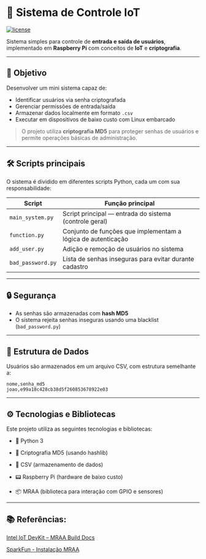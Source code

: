 <!--
[![license](https://img.shields.io/github/license/agslima/Sistema-IoT-de-Controle?style=flat-square)](https://raw.githubusercontent.com/agslima/Sistema-IoT-de-Controle/master/LICENSE)

# Sistema de Controle IoT

Sistema para controle de entrada e saída de usuário, implementado em RaspberryPi com conceitos em IoT.

O objetivo do mini sistema é a criação e identificação do usuário com senhas criptografadas. O mini sistema é escrito com linguagem Python, usando e usada criptografia MD5 para salvar os usuários e senhas em um arquivo CSV.

### Sistema
O mini sistema tem os seguintes scripts em python:

- main_system.py Contém a main do sistema, ou seja, é o script principal do sistema.
- function.py: contém todas as funções do sistema; para mais detalhes, leia a parte de
documentação das funções.
- add_user.py: contém a funcionalidade de inserir ou deletar usuários no sistema.
- bad_password.py: script com a funcionalidade de criar senhas quem não devem ser usadas ao criar um novo usuário.

### Bibliotecas
Bibliotecas usadas:

https://github.com/intel-iot-devkit/mraa/blob/master/docs/building.md

https://learn.sparkfun.com/tutorials/installing-libmraa-on-ubilinux-for-edison/all
-->

# 📡 Sistema de Controle IoT

[![license](https://img.shields.io/github/license/agslima/Sistema-IoT-de-Controle?style=flat-square)](https://raw.githubusercontent.com/agslima/Sistema-IoT-de-Controle/master/LICENSE)

Sistema simples para controle de **entrada e saída de usuários**, implementado em **Raspberry Pi** com conceitos de **IoT** e **criptografia**.

---

## 🎯 Objetivo

Desenvolver um mini sistema capaz de:

- Identificar usuários via senha criptografada
- Gerenciar permissões de entrada/saída
- Armazenar dados localmente em formato `.csv`
- Executar em dispositivos de baixo custo com Linux embarcado

> O projeto utiliza **criptografia MD5** para proteger senhas de usuários e permite operações básicas de administração.

---

## 🛠️ Scripts principais

O sistema é dividido em diferentes scripts Python, cada um com sua responsabilidade:

| Script             | Função principal                                                |
|--------------------|------------------------------------------------------------------|
| `main_system.py`   | Script principal — entrada do sistema (controle geral)          |
| `function.py`      | Conjunto de funções que implementam a lógica de autenticação    |
| `add_user.py`      | Adição e remoção de usuários no sistema                         |
| `bad_password.py`  | Lista de senhas inseguras para evitar durante cadastro          |

---

## 🔒 Segurança

- As senhas são armazenadas com **hash MD5**
- O sistema rejeita senhas inseguras usando uma blacklist (`bad_password.py`)

---

## 💾 Estrutura de Dados

Usuários são armazenados em um arquivo CSV, com estrutura semelhante a:

```csv
nome,senha_md5
joao,e99a18c428cb38d5f260853678922e03
```

---

## ⚙️ Tecnologias e Bibliotecas

Este projeto utiliza as seguintes tecnologias e bibliotecas:

- 🐍 Python 3

- 🔐 Criptografia MD5 (usando hashlib)

- 📂 CSV (armazenamento de dados)

- 📟 Raspberry Pi (hardware de baixo custo)

- 📦 MRAA (biblioteca para interação com GPIO e sensores)

---

## 📚 Referências:

[Intel IoT DevKit – MRAA Build Docs](https://github.com/intel-iot-devkit/mraa/blob/master/docs/building.md)

[SparkFun - Instalação MRAA](https://learn.sparkfun.com/tutorials/installing-libmraa-on-ubilinux-for-edison/all)


